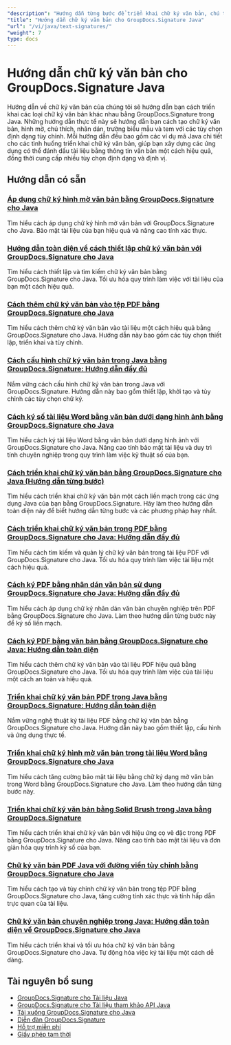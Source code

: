 ```yaml
---
"description": "Hướng dẫn từng bước để triển khai chữ ký văn bản, chú thích, hình mờ và đánh dấu tài liệu dựa trên văn bản bằng GroupDocs.Signature cho Java."
"title": "Hướng dẫn chữ ký văn bản cho GroupDocs.Signature Java"
"url": "/vi/java/text-signatures/"
"weight": 7
type: docs
---
```

# Hướng dẫn chữ ký văn bản cho GroupDocs.Signature Java

Hướng dẫn về chữ ký văn bản của chúng tôi sẽ hướng dẫn bạn cách triển khai các loại chữ ký văn bản khác nhau bằng GroupDocs.Signature trong Java. Những hướng dẫn thực tế này sẽ hướng dẫn bạn cách tạo chữ ký văn bản, hình mờ, chú thích, nhãn dán, trường biểu mẫu và tem với các tùy chọn định dạng tùy chỉnh. Mỗi hướng dẫn đều bao gồm các ví dụ mã Java chi tiết cho các tình huống triển khai chữ ký văn bản, giúp bạn xây dựng các ứng dụng có thể đánh dấu tài liệu bằng thông tin văn bản một cách hiệu quả, đồng thời cung cấp nhiều tùy chọn định dạng và định vị.

## Hướng dẫn có sẵn

### [Áp dụng chữ ký hình mờ văn bản bằng GroupDocs.Signature cho Java](./apply-text-watermark-signature-groupdocs-java/)
Tìm hiểu cách áp dụng chữ ký hình mờ văn bản với GroupDocs.Signature cho Java. Bảo mật tài liệu của bạn hiệu quả và nâng cao tính xác thực.

### [Hướng dẫn toàn diện về cách thiết lập chữ ký văn bản với GroupDocs.Signature cho Java](./guide-setting-up-text-signatures-groupdocs-signature-java/)
Tìm hiểu cách thiết lập và tìm kiếm chữ ký văn bản bằng GroupDocs.Signature cho Java. Tối ưu hóa quy trình làm việc với tài liệu của bạn một cách hiệu quả.

### [Cách thêm chữ ký văn bản vào tệp PDF bằng GroupDocs.Signature cho Java](./groupdocs-signature-java-add-text-signature/)
Tìm hiểu cách thêm chữ ký văn bản vào tài liệu một cách hiệu quả bằng GroupDocs.Signature cho Java. Hướng dẫn này bao gồm các tùy chọn thiết lập, triển khai và tùy chỉnh.

### [Cách cấu hình chữ ký văn bản trong Java bằng GroupDocs.Signature: Hướng dẫn đầy đủ](./configure-text-signatures-java-groupdocs-signature/)
Nắm vững cách cấu hình chữ ký văn bản trong Java với GroupDocs.Signature. Hướng dẫn này bao gồm thiết lập, khởi tạo và tùy chỉnh các tùy chọn chữ ký.

### [Cách ký số tài liệu Word bằng văn bản dưới dạng hình ảnh bằng GroupDocs.Signature cho Java](./sign-word-docs-text-image-groupdocs-java/)
Tìm hiểu cách ký tài liệu Word bằng văn bản dưới dạng hình ảnh với GroupDocs.Signature cho Java. Nâng cao tính bảo mật tài liệu và duy trì tính chuyên nghiệp trong quy trình làm việc kỹ thuật số của bạn.

### [Cách triển khai chữ ký văn bản bằng GroupDocs.Signature cho Java (Hướng dẫn từng bước)](./implement-text-signatures-groupdocs-java/)
Tìm hiểu cách triển khai chữ ký văn bản một cách liền mạch trong các ứng dụng Java của bạn bằng GroupDocs.Signature. Hãy làm theo hướng dẫn toàn diện này để biết hướng dẫn từng bước và các phương pháp hay nhất.

### [Cách triển khai chữ ký văn bản trong PDF bằng GroupDocs.Signature cho Java: Hướng dẫn đầy đủ](./groupdocs-signature-java-text-signatures-pdf/)
Tìm hiểu cách tìm kiếm và quản lý chữ ký văn bản trong tài liệu PDF với GroupDocs.Signature cho Java. Tối ưu hóa quy trình làm việc tài liệu một cách hiệu quả.

### [Cách ký PDF bằng nhãn dán văn bản sử dụng GroupDocs.Signature cho Java: Hướng dẫn đầy đủ](./groupdocs-signature-java-pdf-text-sticker/)
Tìm hiểu cách áp dụng chữ ký nhãn dán văn bản chuyên nghiệp trên PDF bằng GroupDocs.Signature cho Java. Làm theo hướng dẫn từng bước này để ký số liền mạch.

### [Cách ký PDF bằng văn bản bằng GroupDocs.Signature cho Java: Hướng dẫn toàn diện](./sign-pdf-text-groupdocs-signature-java/)
Tìm hiểu cách thêm chữ ký văn bản vào tài liệu PDF hiệu quả bằng GroupDocs.Signature cho Java. Tối ưu hóa quy trình làm việc của tài liệu một cách an toàn và hiệu quả.

### [Triển khai chữ ký văn bản PDF trong Java bằng GroupDocs.Signature: Hướng dẫn toàn diện](./pdf-text-signatures-java-groupdocs-signature/)
Nắm vững nghệ thuật ký tài liệu PDF bằng chữ ký văn bản bằng GroupDocs.Signature cho Java. Hướng dẫn này bao gồm thiết lập, cấu hình và ứng dụng thực tế.

### [Triển khai chữ ký hình mờ văn bản trong tài liệu Word bằng GroupDocs.Signature cho Java](./implement-text-watermark-signature-word-documents-groupdocs-java/)
Tìm hiểu cách tăng cường bảo mật tài liệu bằng chữ ký dạng mờ văn bản trong Word bằng GroupDocs.Signature cho Java. Làm theo hướng dẫn từng bước này.

### [Triển khai chữ ký văn bản bằng Solid Brush trong Java bằng GroupDocs.Signature](./groupdocs-signature-java-text-solid-brush/)
Tìm hiểu cách triển khai chữ ký văn bản với hiệu ứng cọ vẽ đặc trong PDF bằng GroupDocs.Signature cho Java. Nâng cao tính bảo mật tài liệu và đơn giản hóa quy trình ký số của bạn.

### [Chữ ký văn bản PDF Java với đường viền tùy chỉnh bằng GroupDocs.Signature cho Java](./java-pdf-text-signatures-groupdocs-custom-borders/)
Tìm hiểu cách tạo và tùy chỉnh chữ ký văn bản trong tệp PDF bằng GroupDocs.Signature cho Java, tăng cường tính xác thực và tính hấp dẫn trực quan của tài liệu.

### [Chữ ký văn bản chuyên nghiệp trong Java: Hướng dẫn toàn diện về GroupDocs.Signature cho Java](./groupdocs-signature-java-text-signatures-guide/)
Tìm hiểu cách triển khai và tối ưu hóa chữ ký văn bản bằng GroupDocs.Signature cho Java. Tự động hóa việc ký tài liệu một cách dễ dàng.

## Tài nguyên bổ sung

- [GroupDocs.Signature cho Tài liệu Java](https://docs.groupdocs.com/signature/java/)
- [GroupDocs.Signature cho Tài liệu tham khảo API Java](https://reference.groupdocs.com/signature/java/)
- [Tải xuống GroupDocs.Signature cho Java](https://releases.groupdocs.com/signature/java/)
- [Diễn đàn GroupDocs.Signature](https://forum.groupdocs.com/c/signature)
- [Hỗ trợ miễn phí](https://forum.groupdocs.com/)
- [Giấy phép tạm thời](https://purchase.groupdocs.com/temporary-license/)